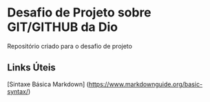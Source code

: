 # Desafio de Projeto sobre GIT/GITHUB da Dio
Repositório criado para o desafio de projeto

## Links Úteis
[Sintaxe Básica Markdown] (https://www.markdownguide.org/basic-syntax/)
